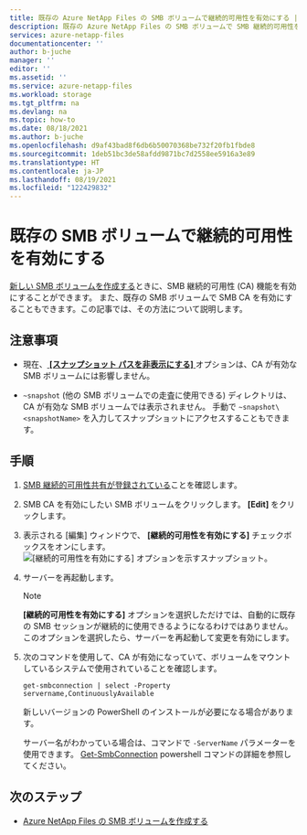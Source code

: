 ```yaml
---
title: 既存の Azure NetApp Files の SMB ボリュームで継続的可用性を有効にする | Microsoft Docs
description: 既存の Azure NetApp Files の SMB ボリュームで SMB 継続的可用性を有効にする方法について説明します。
services: azure-netapp-files
documentationcenter: ''
author: b-juche
manager: ''
editor: ''
ms.assetid: ''
ms.service: azure-netapp-files
ms.workload: storage
ms.tgt_pltfrm: na
ms.devlang: na
ms.topic: how-to
ms.date: 08/18/2021
ms.author: b-juche
ms.openlocfilehash: d9af43bad8f6db6b50070368be732f20fb1fbde8
ms.sourcegitcommit: 1deb51bc3de58afdd9871bc7d2558ee5916a3e89
ms.translationtype: HT
ms.contentlocale: ja-JP
ms.lasthandoff: 08/19/2021
ms.locfileid: "122429832"
---
```

# <a name="enable-continuous-availability-on-existing-smb-volumes"></a>既存の SMB ボリュームで継続的可用性を有効にする

[新しい SMB ボリュームを作成する](azure-netapp-files-create-volumes-smb.md#continuous-availability)ときに、SMB 継続的可用性 (CA) 機能を有効にすることができます。 また、既存の SMB ボリュームで SMB CA を有効にすることもできます。この記事では、その方法について説明します。

## <a name="considerations"></a>注意事項

* 現在、[ **[スナップショット パスを非表示にする]** ](azure-netapp-files-manage-snapshots.md#edit-the-hide-snapshot-path-option) オプションは、CA が有効な SMB ボリュームには影響しません。  

* `~snapshot` (他の SMB ボリュームでの走査に使用できる) ディレクトリは、CA が有効な SMB ボリュームでは表示されません。 手動で `~snapshot\<snapshotName>` を入力してスナップショットにアクセスすることもできます。

## <a name="steps"></a>手順

1. [SMB 継続的可用性共有が登録されている](https://aka.ms/anfsmbcasharespreviewsignup)ことを確認します。  
2. SMB CA を有効にしたい SMB ボリュームをクリックします。 **[Edit]** をクリックします。  
3. 表示される [編集] ウィンドウで、 **[継続的可用性を有効にする]** チェックボックスをオンにします。   
    ![[継続的可用性を有効にする] オプションを示すスナップショット。](../media/azure-netapp-files/enable-continuous-availability.png)

4. サーバーを再起動します。   

    > [!NOTE]
    > **[継続的可用性を有効にする]** オプションを選択しただけでは、自動的に既存の SMB セッションが継続的に使用できるようになるわけではありません。 このオプションを選択したら、サーバーを再起動して変更を有効にします。  

5. 次のコマンドを使用して、CA が有効になっていて、ボリュームをマウントしているシステムで使用されていることを確認します。

    ```powershell-interactive
    get-smbconnection | select -Property servername,ContinuouslyAvailable
    ```
 
    新しいバージョンの PowerShell のインストールが必要になる場合があります。 

    サーバー名がわかっている場合は、コマンドで `-ServerName` パラメーターを使用できます。 [Get-SmbConnection](/powershell/module/smbshare/get-smbconnection?view=windowsserver2019-ps&preserve-view=true) powershell コマンドの詳細を参照してください。

## <a name="next-steps"></a>次のステップ  

* [Azure NetApp Files の SMB ボリュームを作成する](azure-netapp-files-create-volumes-smb.md)